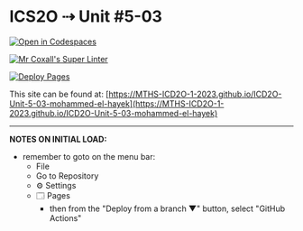 # ICS2O ⇢ Unit #5-03

[![Open in Codespaces](https://classroom.github.com/assets/launch-codespace-7f7980b617ed060a017424585567c406b6ee15c891e84e1186181d67ecf80aa0.svg)](https://classroom.github.com/open-in-codespaces?assignment_repo_id=14928500)

[![Mr Coxall's Super Linter](https://github.com/MTHS-ICD2O-1-2023/ICD2O-Unit-5-03-mohammed-el-hayek/workflows/Mr%20Coxall's%20Super%20Linter/badge.svg)](https://github.com/MTHS-ICD2O-1-2023/ICD2O-Unit-5-03-mohammed-el-hayek/actions)

[![Deploy Pages](https://github.com/MTHS-ICD2O-1-2023/ICD2O-Unit-5-03-mohammed-el-hayek/workflows/Deploy%20Pages/badge.svg)](https://github.com/MTHS-ICD2O-1-2023/ICD2O-Unit-5-03-mohammed-el-hayek/actions)

This site can be found at: [https://MTHS-ICD2O-1-2023.github.io/ICD2O-Unit-5-03-mohammed-el-hayek](https://MTHS-ICD2O-1-2023.github.io/ICD2O-Unit-5-03-mohammed-el-hayek)

---

**NOTES ON INITIAL LOAD:**
- remember to goto on the menu bar:
  - File
  - Go to Repository
  - ⚙ Settings
  - 🗔 Pages
    - then from the "Deploy from a branch ▼" button, select "GitHub Actions"
